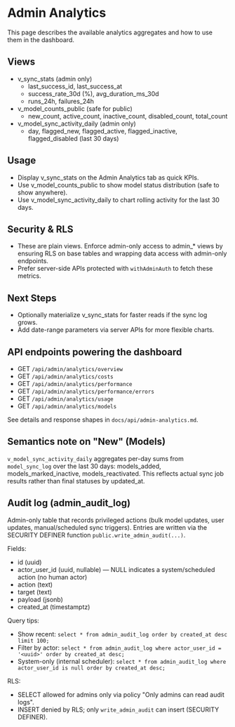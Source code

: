 # Admin Analytics

This page describes the available analytics aggregates and how to use them in the dashboard.

## Views

- v_sync_stats (admin only)
  - last_success_id, last_success_at
  - success_rate_30d (%), avg_duration_ms_30d
  - runs_24h, failures_24h
- v_model_counts_public (safe for public)
  - new_count, active_count, inactive_count, disabled_count, total_count
- v_model_sync_activity_daily (admin only)
  - day, flagged_new, flagged_active, flagged_inactive, flagged_disabled (last 30 days)

## Usage

- Display v_sync_stats on the Admin Analytics tab as quick KPIs.
- Use v_model_counts_public to show model status distribution (safe to show anywhere).
- Use v_model_sync_activity_daily to chart rolling activity for the last 30 days.

## Security & RLS

- These are plain views. Enforce admin-only access to admin\_\* views by ensuring RLS on base tables and wrapping data access with admin-only endpoints.
- Prefer server-side APIs protected with `withAdminAuth` to fetch these metrics.

## Next Steps

- Optionally materialize v_sync_stats for faster reads if the sync log grows.
- Add date-range parameters via server APIs for more flexible charts.

## API endpoints powering the dashboard

- GET `/api/admin/analytics/overview`
- GET `/api/admin/analytics/costs`
- GET `/api/admin/analytics/performance`
- GET `/api/admin/analytics/performance/errors`
- GET `/api/admin/analytics/usage`
- GET `/api/admin/analytics/models`

See details and response shapes in `docs/api/admin-analytics.md`.

## Semantics note on "New" (Models)

`v_model_sync_activity_daily` aggregates per-day sums from `model_sync_log` over the last 30 days: models_added, models_marked_inactive, models_reactivated. This reflects actual sync job results rather than final statuses by updated_at.

## Audit log (admin_audit_log)

Admin-only table that records privileged actions (bulk model updates, user updates, manual/scheduled sync triggers). Entries are written via the SECURITY DEFINER function `public.write_admin_audit(...)`.

Fields:

- id (uuid)
- actor_user_id (uuid, nullable) — NULL indicates a system/scheduled action (no human actor)
- action (text)
- target (text)
- payload (jsonb)
- created_at (timestamptz)

Query tips:

- Show recent: `select * from admin_audit_log order by created_at desc limit 100;`
- Filter by actor: `select * from admin_audit_log where actor_user_id = '<uuid>' order by created_at desc;`
- System-only (internal scheduler): `select * from admin_audit_log where actor_user_id is null order by created_at desc;`

RLS:

- SELECT allowed for admins only via policy "Only admins can read audit logs".
- INSERT denied by RLS; only `write_admin_audit` can insert (SECURITY DEFINER).
